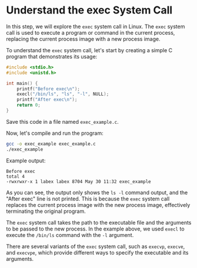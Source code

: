 # Understand the exec System Call

In this step, we will explore the `exec` system call in Linux. The `exec` system call is used to execute a program or command in the current process, replacing the current process image with a new process image.

To understand the `exec` system call, let's start by creating a simple C program that demonstrates its usage:

```c
#include <stdio.h>
#include <unistd.h>

int main() {
    printf("Before exec\n");
    execl("/bin/ls", "ls", "-l", NULL);
    printf("After exec\n");
    return 0;
}
```

Save this code in a file named `exec_example.c`.

Now, let's compile and run the program:

```bash
gcc -o exec_example exec_example.c
./exec_example
```

Example output:

```
Before exec
total 4
-rwxrwxr-x 1 labex labex 8704 May 30 11:32 exec_example
```

As you can see, the output only shows the `ls -l` command output, and the "After exec" line is not printed. This is because the `exec` system call replaces the current process image with the new process image, effectively terminating the original program.

The `exec` system call takes the path to the executable file and the arguments to be passed to the new process. In the example above, we used `execl` to execute the `/bin/ls` command with the `-l` argument.

There are several variants of the `exec` system call, such as `execvp`, `execve`, and `execvpe`, which provide different ways to specify the executable and its arguments.
